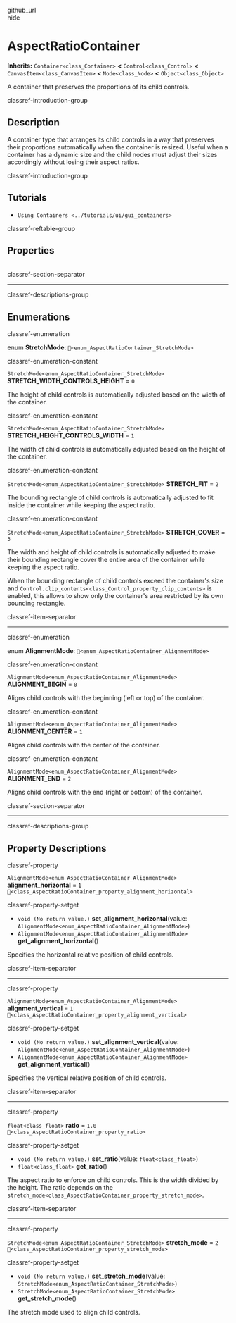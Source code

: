 github\_url  
hide

# AspectRatioContainer

**Inherits:** `Container<class_Container>` **&lt;**
`Control<class_Control>` **&lt;** `CanvasItem<class_CanvasItem>`
**&lt;** `Node<class_Node>` **&lt;** `Object<class_Object>`

A container that preserves the proportions of its child controls.

classref-introduction-group

## Description

A container type that arranges its child controls in a way that
preserves their proportions automatically when the container is resized.
Useful when a container has a dynamic size and the child nodes must
adjust their sizes accordingly without losing their aspect ratios.

classref-introduction-group

## Tutorials

-   `Using Containers <../tutorials/ui/gui_containers>`

classref-reftable-group

## Properties

<table>
<tbody>
<tr>
</tr>
<tr>
</tr>
<tr>
</tr>
<tr>
</tr>
</tbody>
</table>

classref-section-separator

------------------------------------------------------------------------

classref-descriptions-group

## Enumerations

classref-enumeration

enum **StretchMode**: `🔗<enum_AspectRatioContainer_StretchMode>`

classref-enumeration-constant

`StretchMode<enum_AspectRatioContainer_StretchMode>`
**STRETCH\_WIDTH\_CONTROLS\_HEIGHT** = `0`

The height of child controls is automatically adjusted based on the
width of the container.

classref-enumeration-constant

`StretchMode<enum_AspectRatioContainer_StretchMode>`
**STRETCH\_HEIGHT\_CONTROLS\_WIDTH** = `1`

The width of child controls is automatically adjusted based on the
height of the container.

classref-enumeration-constant

`StretchMode<enum_AspectRatioContainer_StretchMode>` **STRETCH\_FIT** =
`2`

The bounding rectangle of child controls is automatically adjusted to
fit inside the container while keeping the aspect ratio.

classref-enumeration-constant

`StretchMode<enum_AspectRatioContainer_StretchMode>` **STRETCH\_COVER**
= `3`

The width and height of child controls is automatically adjusted to make
their bounding rectangle cover the entire area of the container while
keeping the aspect ratio.

When the bounding rectangle of child controls exceed the container's
size and `Control.clip_contents<class_Control_property_clip_contents>`
is enabled, this allows to show only the container's area restricted by
its own bounding rectangle.

classref-item-separator

------------------------------------------------------------------------

classref-enumeration

enum **AlignmentMode**: `🔗<enum_AspectRatioContainer_AlignmentMode>`

classref-enumeration-constant

`AlignmentMode<enum_AspectRatioContainer_AlignmentMode>`
**ALIGNMENT\_BEGIN** = `0`

Aligns child controls with the beginning (left or top) of the container.

classref-enumeration-constant

`AlignmentMode<enum_AspectRatioContainer_AlignmentMode>`
**ALIGNMENT\_CENTER** = `1`

Aligns child controls with the center of the container.

classref-enumeration-constant

`AlignmentMode<enum_AspectRatioContainer_AlignmentMode>`
**ALIGNMENT\_END** = `2`

Aligns child controls with the end (right or bottom) of the container.

classref-section-separator

------------------------------------------------------------------------

classref-descriptions-group

## Property Descriptions

classref-property

`AlignmentMode<enum_AspectRatioContainer_AlignmentMode>`
**alignment\_horizontal** = `1`
`🔗<class_AspectRatioContainer_property_alignment_horizontal>`

classref-property-setget

-   `void (No return value.)` **set\_alignment\_horizontal**(value:
    `AlignmentMode<enum_AspectRatioContainer_AlignmentMode>`)
-   `AlignmentMode<enum_AspectRatioContainer_AlignmentMode>`
    **get\_alignment\_horizontal**()

Specifies the horizontal relative position of child controls.

classref-item-separator

------------------------------------------------------------------------

classref-property

`AlignmentMode<enum_AspectRatioContainer_AlignmentMode>`
**alignment\_vertical** = `1`
`🔗<class_AspectRatioContainer_property_alignment_vertical>`

classref-property-setget

-   `void (No return value.)` **set\_alignment\_vertical**(value:
    `AlignmentMode<enum_AspectRatioContainer_AlignmentMode>`)
-   `AlignmentMode<enum_AspectRatioContainer_AlignmentMode>`
    **get\_alignment\_vertical**()

Specifies the vertical relative position of child controls.

classref-item-separator

------------------------------------------------------------------------

classref-property

`float<class_float>` **ratio** = `1.0`
`🔗<class_AspectRatioContainer_property_ratio>`

classref-property-setget

-   `void (No return value.)` **set\_ratio**(value:
    `float<class_float>`)
-   `float<class_float>` **get\_ratio**()

The aspect ratio to enforce on child controls. This is the width divided
by the height. The ratio depends on the
`stretch_mode<class_AspectRatioContainer_property_stretch_mode>`.

classref-item-separator

------------------------------------------------------------------------

classref-property

`StretchMode<enum_AspectRatioContainer_StretchMode>` **stretch\_mode** =
`2` `🔗<class_AspectRatioContainer_property_stretch_mode>`

classref-property-setget

-   `void (No return value.)` **set\_stretch\_mode**(value:
    `StretchMode<enum_AspectRatioContainer_StretchMode>`)
-   `StretchMode<enum_AspectRatioContainer_StretchMode>`
    **get\_stretch\_mode**()

The stretch mode used to align child controls.
